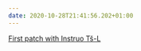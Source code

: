 ```yaml
---
date: 2020-10-28T21:41:56.202+01:00
---
```

[First patch with Instruo Tš-L](https://vimeo.com/473149763)
